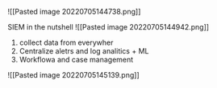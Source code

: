 ![[Pasted image 20220705144738.png]]

SIEM in the nutshell
![[Pasted image 20220705144942.png]]
1. collect data from everywher 
2. Centralize aletrs and log analitics + ML
4. Workflowa and case management 

![[Pasted image 20220705145139.png]]
